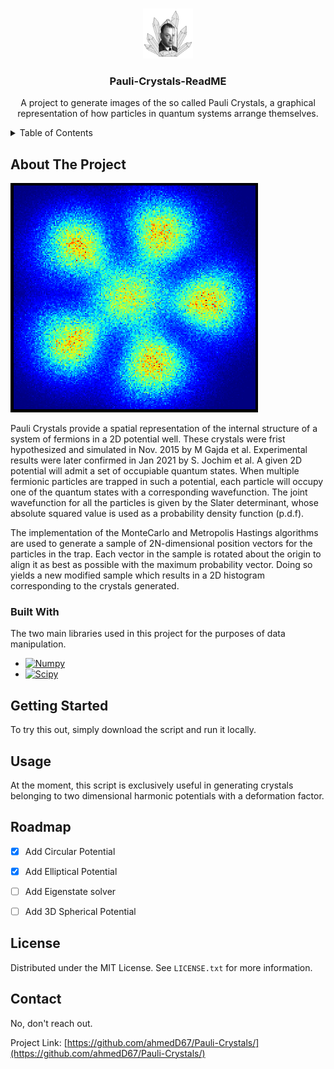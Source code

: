 <!-- Improved compatibility of back to top link: See: https://github.com/othneildrew/Best-README-Template/pull/73 -->
<a name="readme-top"></a>
<!--
*** Thanks for checking out the Best-README-Template. If you have a suggestion
*** that would make this better, please fork the repo and create a pull request
*** or simply open an issue with the tag "enhancement".
*** Don't forget to give the project a star!
*** Thanks again! Now go create something AMAZING! :D
-->



<!-- PROJECT SHIELDS -->
<!--
*** I'm using markdown "reference style" links for readability.
*** Reference links are enclosed in brackets [ ] instead of parentheses ( ).
*** See the bottom of this document for the declaration of the reference variables
*** for contributors-url, forks-url, etc. This is an optional, concise syntax you may use.
*** https://www.markdownguide.org/basic-syntax/#reference-style-links
-->
<!-- PROJECT LOGO -->
<br />
<div align="center">
    <img src="image1.png" alt="Logo" width="80" height="80">

  <h3 align="center">Pauli-Crystals-ReadME</h3>

  <p align="center">
    A project to generate images of the so called Pauli Crystals, a graphical representation of how particles in quantum systems arrange themselves.
  </p>
</div>



<!-- TABLE OF CONTENTS -->
<details>
  <summary>Table of Contents</summary>
  <ol>
    <li>
      <a href="#about-the-project">About The Project</a>
      <ul>
        <li><a href="#built-with">Built With</a></li>
      </ul>
    </li>
    <li><a href="#usage">Usage</a></li>
    <li><a href="#license">License</a></li>
    <li><a href="#contact">Contact</a></li>
  </ol>
</details>



<!-- ABOUT THE PROJECT -->
## About The Project

[![Five Particle Pauli Crystal][N6PauliCrystal]](https://example.com)

Pauli Crystals provide a spatial representation of the internal structure of a system of fermions in a 2D potential well. These crystals were frist hypothesized and simulated in Nov. 2015 by M Gajda et al. Experimental results were later confirmed in Jan 2021 by S. Jochim et al. A given 2D potential will admit a set of occupiable quantum states. When multiple fermionic particles are trapped in such a potential, each particle will occupy one of the quantum states with a corresponding wavefunction. The joint wavefunction for all the particles is given by the Slater determinant, whose absolute squared value is used as a probability density function (p.d.f).

The implementation of the MonteCarlo and Metropolis Hastings algorithms are used to generate a sample of 2N-dimensional position vectors for the particles in the trap. Each vector in the sample is rotated about the origin to align it as best as possible with the maximum probability vector. Doing so yields a new modified sample which results in a 2D histogram corresponding to the crystals generated.


### Built With

The two main libraries used in this project for the purposes of data manipulation.

* [![Numpy][Numpy-logo]][Numpy-url]
* [![Scipy][SciPy-logo]][SciPy-url]






<!-- GETTING STARTED -->
## Getting Started

To try this out, simply download the script and run it locally.

## Usage

At the moment, this script is exclusively useful in generating crystals belonging to two dimensional harmonic potentials with a deformation factor.





<!-- ROADMAP -->
## Roadmap

- [x] Add Circular Potential
- [x] Add Elliptical Potential
- [ ] Add Eigenstate solver
- [ ] Add 3D Spherical Potential





<!-- LICENSE -->
## License

Distributed under the MIT License. See `LICENSE.txt` for more information.

<!-- CONTACT -->
## Contact

No, don't reach out.

Project Link: [https://github.com/ahmedD67/Pauli-Crystals/](https://github.com/ahmedD67/Pauli-Crystals/)

<!-- MARKDOWN LINKS & IMAGES -->
<!-- https://www.markdownguide.org/basic-syntax/#reference-style-links -->
[Numpy-logo]: https://img.shields.io/badge/numpy-%23013243.svg?style=for-the-badge&logo=numpy&logoColor=white
[Numpy-url]: https://numpy.org/
[SciPy-logo]: https://img.shields.io/badge/SciPy-%230C55A5.svg?style=for-the-badge&logo=scipy&logoColor=%white
[SciPy-url]: https://scipy.org/
[N6PauliCrystal]: N5CircularPauli.png
